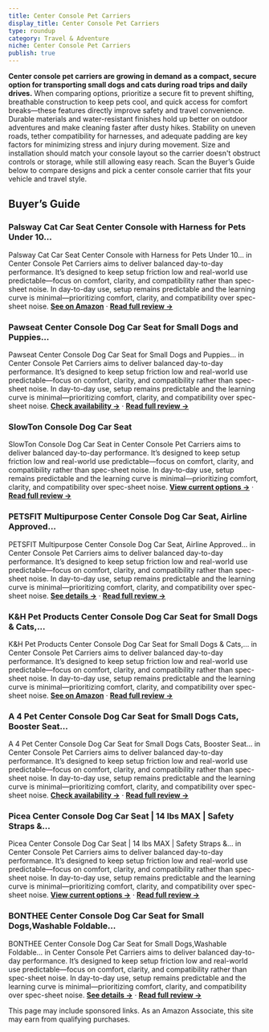 ```yaml
---
title: Center Console Pet Carriers
display_title: Center Console Pet Carriers
type: roundup
category: Travel & Adventure
niche: Center Console Pet Carriers
publish: true
---
```


<p><strong>Center console pet carriers are growing in demand as a compact, secure option for transporting small dogs and cats during road trips and daily drives.</strong> When comparing options, prioritize a secure fit to prevent shifting, breathable construction to keep pets cool, and quick access for comfort breaks&mdash;these features directly improve safety and travel convenience. Durable materials and water-resistant finishes hold up better on outdoor adventures and make cleaning faster after dusty hikes. Stability on uneven roads, tether compatibility for harnesses, and adequate padding are key factors for minimizing stress and injury during movement. Size and installation should match your console layout so the carrier doesn't obstruct controls or storage, while still allowing easy reach. Scan the Buyer’s Guide below to compare designs and pick a center console carrier that fits your vehicle and travel style.</p>
<h2>Buyer’s Guide</h2>
<h3>Palsway Cat Car Seat Center Console with Harness for Pets Under 10…</h3>
<p>Palsway Cat Car Seat Center Console with Harness for Pets Under 10… in Center Console Pet Carriers aims to deliver balanced day-to-day performance. It’s designed to keep setup friction low and real-world use predictable&mdash;focus on comfort, clarity, and compatibility rather than spec-sheet noise. In day-to-day use, setup remains predictable and the learning curve is minimal&mdash;prioritizing comfort, clarity, and compatibility over spec-sheet noise. <a href="https://amzn.to/3Lbak8t" target="_blank" rel="nofollow sponsored noopener noopener" target="_blank"><strong>See on Amazon</strong></a> · <a href="/reviews/palsway-cat-car-seat-center-console-with-harness-for-pets-under-10-lbs-cc331445/"><strong>Read full review &rarr;</strong></a></p>
<h3>Pawseat Center Console Dog Car Seat for Small Dogs and Puppies…</h3>
<p>Pawseat Center Console Dog Car Seat for Small Dogs and Puppies… in Center Console Pet Carriers aims to deliver balanced day-to-day performance. It’s designed to keep setup friction low and real-world use predictable&mdash;focus on comfort, clarity, and compatibility rather than spec-sheet noise. In day-to-day use, setup remains predictable and the learning curve is minimal&mdash;prioritizing comfort, clarity, and compatibility over spec-sheet noise. <a href="https://amzn.to/4n7nH79" target="_blank" rel="nofollow sponsored noopener noopener" target="_blank"><strong>Check availability &rarr;</strong></a> · <a href="/reviews/pawseat-center-console-dog-car-seat-for-small-dogs-and-puppies-5-13lbs-f30a6408/"><strong>Read full review &rarr;</strong></a></p>
<h3>SlowTon Console Dog Car Seat</h3>
<p>SlowTon Console Dog Car Seat in Center Console Pet Carriers aims to deliver balanced day-to-day performance. It’s designed to keep setup friction low and real-world use predictable&mdash;focus on comfort, clarity, and compatibility rather than spec-sheet noise. In day-to-day use, setup remains predictable and the learning curve is minimal&mdash;prioritizing comfort, clarity, and compatibility over spec-sheet noise. <a href="https://amzn.to/479QORq" target="_blank" rel="nofollow sponsored noopener noopener" target="_blank"><strong>View current options &rarr;</strong></a> · <a href="/reviews/slowton-console-dog-car-seat-portable-dogs-armrest-booster-seat-for-sma-2bcbb141/"><strong>Read full review &rarr;</strong></a></p>
<h3>PETSFIT Multipurpose Center Console Dog Car Seat, Airline Approved…</h3>
<p>PETSFIT Multipurpose Center Console Dog Car Seat, Airline Approved… in Center Console Pet Carriers aims to deliver balanced day-to-day performance. It’s designed to keep setup friction low and real-world use predictable&mdash;focus on comfort, clarity, and compatibility rather than spec-sheet noise. In day-to-day use, setup remains predictable and the learning curve is minimal&mdash;prioritizing comfort, clarity, and compatibility over spec-sheet noise. <a href="https://amzn.to/3W6hwVP" target="_blank" rel="nofollow sponsored noopener noopener" target="_blank"><strong>See details &rarr;</strong></a> · <a href="/reviews/petsfit-multipurpose-center-console-dog-car-seat-airline-approved-dog-c-5fca8e74/"><strong>Read full review &rarr;</strong></a></p>
<h3>K&H Pet Products Center Console Dog Car Seat for Small Dogs & Cats,…</h3>
<p>K&H Pet Products Center Console Dog Car Seat for Small Dogs & Cats,… in Center Console Pet Carriers aims to deliver balanced day-to-day performance. It’s designed to keep setup friction low and real-world use predictable&mdash;focus on comfort, clarity, and compatibility rather than spec-sheet noise. In day-to-day use, setup remains predictable and the learning curve is minimal&mdash;prioritizing comfort, clarity, and compatibility over spec-sheet noise. <a href="https://amzn.to/4n9tOrJ" target="_blank" rel="nofollow sponsored noopener noopener" target="_blank"><strong>See on Amazon</strong></a> · <a href="/reviews/k-h-pet-products-center-console-dog-car-seat-for-small-dogs-cats-secure-27eb5dac/"><strong>Read full review &rarr;</strong></a></p>
<h3>A 4 Pet Center Console Dog Car Seat for Small Dogs Cats, Booster Seat…</h3>
<p>A 4 Pet Center Console Dog Car Seat for Small Dogs Cats, Booster Seat… in Center Console Pet Carriers aims to deliver balanced day-to-day performance. It’s designed to keep setup friction low and real-world use predictable&mdash;focus on comfort, clarity, and compatibility rather than spec-sheet noise. In day-to-day use, setup remains predictable and the learning curve is minimal&mdash;prioritizing comfort, clarity, and compatibility over spec-sheet noise. <a href="https://amzn.to/42Fhc42" target="_blank" rel="nofollow sponsored noopener noopener" target="_blank"><strong>Check availability &rarr;</strong></a> · <a href="/reviews/a-4-pet-center-console-dog-car-seat-for-small-dogs-cats-booster-seat-fo-cb30dcb1/"><strong>Read full review &rarr;</strong></a></p>
<h3>Picea Center Console Dog Car Seat | 14 lbs MAX | Safety Straps &…</h3>
<p>Picea Center Console Dog Car Seat | 14 lbs MAX | Safety Straps &… in Center Console Pet Carriers aims to deliver balanced day-to-day performance. It’s designed to keep setup friction low and real-world use predictable&mdash;focus on comfort, clarity, and compatibility rather than spec-sheet noise. In day-to-day use, setup remains predictable and the learning curve is minimal&mdash;prioritizing comfort, clarity, and compatibility over spec-sheet noise. <a href="https://amzn.to/4oiTPph" target="_blank" rel="nofollow sponsored noopener noopener" target="_blank"><strong>View current options &rarr;</strong></a> · <a href="/reviews/picea-center-console-dog-car-seat-14-lbs-max-safety-straps-leash-comfor-bb9fcdb0/"><strong>Read full review &rarr;</strong></a></p>
<h3>BONTHEE Center Console Dog Car Seat for Small Dogs,Washable Foldable…</h3>
<p>BONTHEE Center Console Dog Car Seat for Small Dogs,Washable Foldable… in Center Console Pet Carriers aims to deliver balanced day-to-day performance. It’s designed to keep setup friction low and real-world use predictable&mdash;focus on comfort, clarity, and compatibility rather than spec-sheet noise. In day-to-day use, setup remains predictable and the learning curve is minimal&mdash;prioritizing comfort, clarity, and compatibility over spec-sheet noise. <a href="https://amzn.to/4nNYVKj" target="_blank" rel="nofollow sponsored noopener noopener" target="_blank"><strong>See details &rarr;</strong></a> · <a href="/reviews/bonthee-center-console-dog-car-seat-for-small-dogs-washable-foldable-co-b27bcb07/"><strong>Read full review &rarr;</strong></a></p>
<aside class="disclosure">This page may include sponsored links. As an Amazon Associate, this site may earn from qualifying purchases.</aside>
